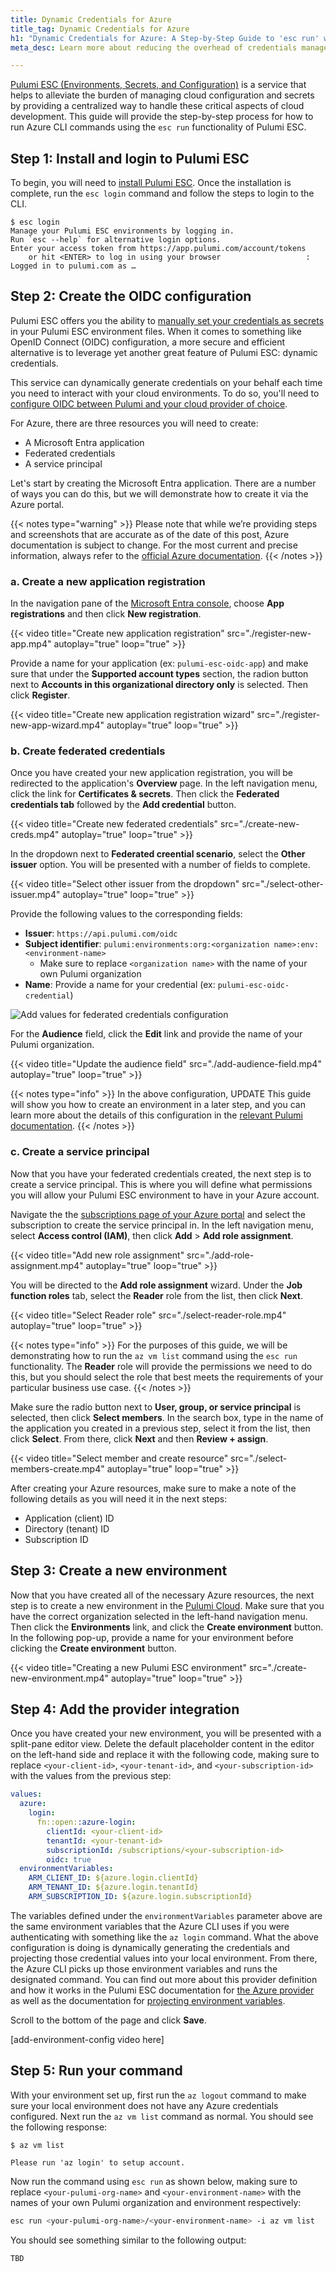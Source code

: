 ```yaml
---
title: Dynamic Credentials for Azure
title_tag: Dynamic Credentials for Azure
h1: "Dynamic Credentials for Azure: A Step-by-Step Guide to 'esc run' with Pulumi ESC"
meta_desc: Learn more about reducing the overhead of credentials management in Azure with the 'esc run' command of Pulumi ESC.

---
```


[Pulumi ESC (Environments, Secrets, and Configuration)](/product/esc/) is a service that helps to alleviate the burden of managing cloud configuration and secrets by providing a centralized way to handle these critical aspects of cloud development. This guide will provide the step-by-step process for how to run Azure CLI commands using the `esc run` functionality of Pulumi ESC.

## Step 1: Install and login to Pulumi ESC

To begin, you will need to [install Pulumi ESC](/docs/install/esc/). Once the installation is complete, run the `esc login` command and follow the steps to login to the CLI.

```
$ esc login
Manage your Pulumi ESC environments by logging in.
Run `esc --help` for alternative login options.
Enter your access token from https://app.pulumi.com/account/tokens
    or hit <ENTER> to log in using your browser                   :  
Logged in to pulumi.com as …
```

## Step 2: Create the OIDC configuration

Pulumi ESC offers you the ability to [manually set your credentials as secrets](/docs/esc-cli/commands/esc_env_set/) in your Pulumi ESC environment files. When it comes to something like OpenID Connect (OIDC) configuration, a more secure and efficient alternative is to leverage yet another great feature of Pulumi ESC: dynamic credentials.

This service can dynamically generate credentials on your behalf each time you need to interact with your cloud environments. To do so, you'll need to [configure OIDC between Pulumi and your cloud provider of choice](/docs/pulumi-cloud/esc/providers/#setting-up-oidc).

For Azure, there are three resources you will need to create:

- A Microsoft Entra application
- Federated credentials
- A service principal

Let's start by creating the Microsoft Entra application. There are a number of ways you can do this, but we will demonstrate how to create it via the Azure portal.

{{< notes type="warning" >}}
Please note that while we’re providing steps and screenshots that are accurate as of the date of this post, Azure documentation is subject to change. For the most current and precise information, always refer to the [official Azure documentation](https://learn.microsoft.com/en-us/entra/identity-platform/howto-create-service-principal-portal).
{{< /notes >}}

### a. Create a new application registration

In the navigation pane of the [Microsoft Entra console](https://portal.azure.com/#view/Microsoft_AAD_IAM/ActiveDirectoryMenuBlade/~/Overview), choose **App registrations** and then click **New registration**.

{{< video title="Create new application registration" src="./register-new-app.mp4" autoplay="true" loop="true" >}}

Provide a name for your application (ex: `pulumi-esc-oidc-app`) and make sure that under the **Supported account types** section, the radion button next to **Accounts in this organizational directory only** is selected. Then click **Register**.

{{< video title="Create new application registration wizard" src="./register-new-app-wizard.mp4" autoplay="true" loop="true" >}}

### b. Create federated credentials

Once you have created your new application registration, you will be redirected to the application's **Overview** page. In the left navigation menu, click the link for **Certificates & secrets**. Then click the **Federated credentials tab** followed by the **Add credential** button.

{{< video title="Create new federated credentials" src="./create-new-creds.mp4" autoplay="true" loop="true" >}}

In the dropdown next to **Federated creential scenario**, select the **Other issuer** option. You will be presented with a number of fields to complete.

{{< video title="Select other issuer from the dropdown" src="./select-other-issuer.mp4" autoplay="true" loop="true" >}}

Provide the following values to the corresponding fields:

- **Issuer**: `https://api.pulumi.com/oidc`
- **Subject identifier**: `pulumi:environments:org:<organization name>:env:<environment-name>`
  - Make sure to replace `<organization name>` with the name of your own Pulumi organization
- **Name**: Provide a name for your credential (ex: `pulumi-esc-oidc-credential`)

![Add values for federated credentials configuration](./add-credential-fields.png)

For the **Audience** field, click the **Edit** link and provide the name of your Pulumi organization.

{{< video title="Update the audience field" src="./add-audience-field.mp4" autoplay="true" loop="true" >}}

{{< notes type="info" >}}
In the above configuration, UPDATE
This guide will show you how to create an environment in a later step, and you can learn more about the details of this configuration in the [relevant Pulumi documentation](https://www.pulumi.com/docs/pulumi-cloud/esc/providers/azure-login/#adding-federated-credentials).
{{< /notes >}}

### c. Create a service principal

Now that you have your federated credentials created, the next step is to create a service principal. This is where you will define what permissions you will allow your Pulumi ESC environment to have in your Azure account.

Navigate the the [subscriptions page of your Azure portal](https://portal.azure.com/#view/Microsoft_Azure_Billing/SubscriptionsBladeV1) and select the subscription to create the service principal in. In the left navigation menu, select **Access control (IAM)**, then click **Add** > **Add role assignment**.

{{< video title="Add new role assignment" src="./add-role-assignment.mp4" autoplay="true" loop="true" >}}

You will be directed to the **Add role assignment** wizard. Under the **Job function roles** tab, select the **Reader** role from the list, then click **Next**.

{{< video title="Select Reader role" src="./select-reader-role.mp4" autoplay="true" loop="true" >}}

{{< notes type="info" >}}
For the purposes of this guide, we will be demonstrating how to run the `az vm list` command using the `esc run` functionality. The **Reader** role will provide the permissions we need to do this, but you should select the role that best meets the requirements of your particular business use case.
{{< /notes >}}

Make sure the radio button next to **User, group, or service principal** is selected, then click **Select members**. In the search box, type in the name of the application you created in a previous step, select it from the list, then click **Select**. From there, click **Next** and then **Review + assign**.

{{< video title="Select member and create resource" src="./select-members-create.mp4" autoplay="true" loop="true" >}}

After creating your Azure resources, make sure to make a note of the following details as you will need it in the next steps:

- Application (client) ID
- Directory (tenant) ID
- Subscription ID

## Step 3: Create a new environment

Now that you have created all of the necessary Azure resources, the next step is to create a new environment in the [Pulumi Cloud](https://app.pulumi.com/). Make sure that you have the correct organization selected in the left-hand navigation menu. Then click the **Environments** link, and click the **Create environment** button. In the following pop-up, provide a name for your environment before clicking the  **Create environment** button.

{{< video title="Creating a new Pulumi ESC environment" src="./create-new-environment.mp4" autoplay="true" loop="true" >}}

## Step 4: Add the provider integration

Once you have created your new environment, you will be presented with a split-pane editor view. Delete the default placeholder content in the editor on the left-hand side and replace it with the following code, making sure to replace `<your-client-id>`, `<your-tenant-id>`, and `<your-subscription-id>` with the values from the previous step:

```yaml
values:
  azure:
    login:
      fn::open::azure-login:
        clientId: <your-client-id>
        tenantId: <your-tenant-id>
        subscriptionId: /subscriptions/<your-subscription-id>
        oidc: true
  environmentVariables:
    ARM_CLIENT_ID: ${azure.login.clientId}
    ARM_TENANT_ID: ${azure.login.tenantId}
    ARM_SUBSCRIPTION_ID: ${azure.login.subscriptionId}
```

The variables defined under the `environmentVariables` parameter above are the same environment variables that the Azure CLI uses if you were authenticating with something like the `az login` command.  What the above configuration is doing is dynamically generating the credentials and projecting those credential values into your local environment. From there, the Azure CLI picks up those environment variables and runs the designated command. You can find out more about this provider definition and how it works in the Pulumi ESC documentation for [the Azure provider](/docs/pulumi-cloud/esc/providers/azure-login/#example) as well as the documentation for [projecting environment variables](https://www.pulumi.com/docs/pulumi-cloud/esc/environments/#projecting-environment-variables).

Scroll to the bottom of the page and click **Save**.

[add-environment-config video here]

## Step 5: Run your command

With your environment set up, first run the `az logout` command to make sure your local environment does not have any Azure credentials configured. Next run the `az vm list` command as normal. You should see the following response:

```
$ az vm list

Please run 'az login' to setup account.
```

Now run the command using `esc run` as shown below, making sure to replace `<your-pulumi-org-name>` and `<your-environment-name>` with the names of your own Pulumi organization and environment respectively:

```bash
esc run <your-pulumi-org-name>/<your-environment-name> -i az vm list
```

You should see something similar to the following output:

```
TBD
```
